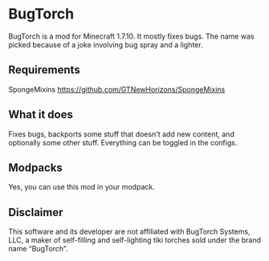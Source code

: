 # BugTorch

BugTorch is a mod for Minecraft 1.7.10. It mostly fixes bugs. The name was picked because of a joke involving bug spray and a lighter.

## Requirements

SpongeMixins
https://github.com/GTNewHorizons/SpongeMixins

## What it does
Fixes bugs, backports some stuff that doesn't add new content, and optionally some other stuff. Everything can be toggled in the configs. 

## Modpacks
Yes, you can use this mod in your modpack.

## Disclaimer
This software and its developer are not affiliated with BugTorch Systems, LLC, a maker of self-filling and self-lighting tiki torches sold under the brand name “BugTorch”.
